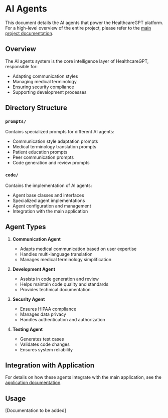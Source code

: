 # AI Agents

This document details the AI agents that power the HealthcareGPT platform. For a high-level overview of the entire project, please refer to the [main project documentation](../HealthcareGPT.md).

## Overview
The AI agents system is the core intelligence layer of HealthcareGPT, responsible for:
- Adapting communication styles
- Managing medical terminology
- Ensuring security compliance
- Supporting development processes

## Directory Structure

### `prompts/`
Contains specialized prompts for different AI agents:
- Communication style adaptation prompts
- Medical terminology translation prompts
- Patient education prompts
- Peer communication prompts
- Code generation and review prompts

### `code/`
Contains the implementation of AI agents:
- Agent base classes and interfaces
- Specialized agent implementations
- Agent configuration and management
- Integration with the main application

## Agent Types

1. **Communication Agent**
   - Adapts medical communication based on user expertise
   - Handles multi-language translation
   - Manages medical terminology simplification

2. **Development Agent**
   - Assists in code generation and review
   - Helps maintain code quality and standards
   - Provides technical documentation

3. **Security Agent**
   - Ensures HIPAA compliance
   - Manages data privacy
   - Handles authentication and authorization

4. **Testing Agent**
   - Generates test cases
   - Validates code changes
   - Ensures system reliability

## Integration with Application
For details on how these agents integrate with the main application, see the [application documentation](../app/HealthcareGPT.app.md).

## Usage
[Documentation to be added]
